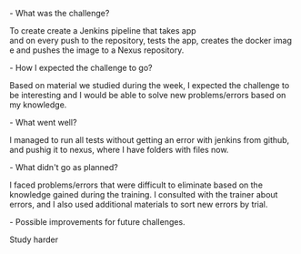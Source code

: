 - What was the challenge?

To create create a Jenkins pipeline that takes app and on every push to the repository, tests the app, creates the docker image and pushes the image to a Nexus repository.



- How I expected the challenge to go?

Based on material we studied during the week, I expected the challenge to be interesting and I would be able to solve new problems/errors based on my knowledge.



- What went well?

I managed to run all tests without getting an error with jenkins from github, and pushig it to nexus, where I have folders with files now. 



- What didn't go as planned?

I faced problems/errors that were difficult to eliminate based on the knowledge gained during the training. I consulted with the trainer about errors, and I also used additional materials to sort new errors by trial.



- Possible improvements for future challenges.

Study harder 

